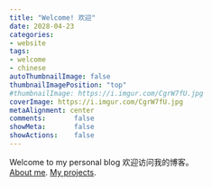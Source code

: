```yaml
---
title: "Welcome! 欢迎"
date: 2028-04-23
categories:
- website
tags:
- welcome
- chinese
autoThumbnailImage: false
thumbnailImagePosition: "top"
#thumbnailImage: https://i.imgur.com/CgrW7fU.jpg
coverImage: https://i.imgur.com/CgrW7fU.jpg
metaAlignment: center
comments:       false
showMeta:       false
showActions:    false
---
```

Welcome to my personal blog 欢迎访问我的博客。<br>
[About me](https://yueyvettehao.github.io/page/about/). 
[My projects](https://yueyvettehao.github.io/page/projects/).
<!--more-->


